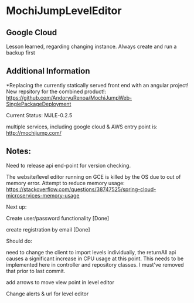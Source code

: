 # MochiJumpLevelEditor

## Google Cloud

Lesson learned, regarding changing instance. Always create and run a backup first


## Additional Information

*Replacing the currently statically served front end with an angular project! New repsitory for the combined product!: https://github.com/AndoryuRenoa/MochiJumpWeb-SinglePackageDeployment

Current Status: MJLE-0.2.5

multiple services, including google cloud & AWS entry point is: http://mochijump.com/

## Notes:

Need to release api end-point for version checking.

The website/level editor running on GCE is killed by the OS due to out of memory error. Attempt to reduce memory usage:
https://stackoverflow.com/questions/38747525/spring-cloud-microservices-memory-usage


Next up:

Create user/password functionality [Done]

create registration by email [Done]

Should do:

need to change the client to import levels individually, the returnAll api causes a significant increase in CPU usage at this point. This needs to be implemented here in controller and repository classes. I must've removed that prior to last commit.

add arrows to move view point in level editor

Change alerts & url for level editor
